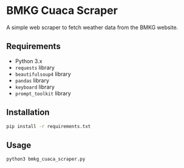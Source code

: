 # BMKG Cuaca Scraper

A simple web scraper to fetch weather data from the BMKG website.

## Requirements
- Python 3.x
-  `requests` library
-  `beautifulsoup4` library
-  `pandas` library 
-  `keyboard` library
-  `prompt_toolkit` library

## Installation
```bash
pip install -r requirements.txt
```

## Usage
```bash
python3 bmkg_cuaca_scraper.py
```